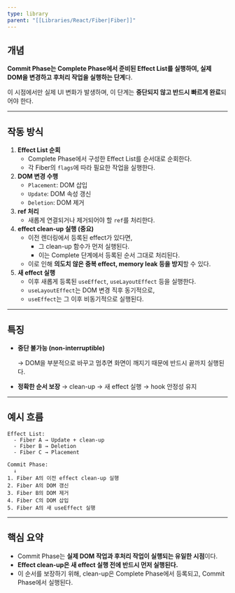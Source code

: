 ```yaml
---
type: library
parent: "[[Libraries/React/Fiber|Fiber]]"
---
```

## 개념

**Commit Phase는 Complete Phase에서 준비된 Effect List를 실행하여, 실제 DOM을 변경하고 후처리 작업을 실행하는 단계**다.

이 시점에서만 실제 UI 변화가 발생하며, 이 단계는 **중단되지 않고 반드시 빠르게 완료**되어야 한다.

---

## 작동 방식

1. **Effect List 순회**
    - Complete Phase에서 구성한 Effect List를 순서대로 순회한다.
    - 각 Fiber의 `flags`에 따라 필요한 작업을 실행한다.
2. **DOM 변경 수행**
    - `Placement`: DOM 삽입
    - `Update`: DOM 속성 갱신
    - `Deletion`: DOM 제거
3. **ref 처리**
    - 새롭게 연결되거나 제거되어야 할 `ref`를 처리한다.
4. **effect clean-up 실행 (중요)**
    - 이전 렌더링에서 등록된 effect가 있다면,
        - 그 clean-up 함수가 먼저 실행된다.
        - 이는 Complete 단계에서 등록된 순서 그대로 처리된다.
    - 이로 인해 **의도치 않은 중복 effect, memory leak 등을 방지**할 수 있다.
5. **새 effect 실행**
    - 이후 새롭게 등록된 `useEffect`, `useLayoutEffect` 등을 실행한다.
    - `useLayoutEffect`는 DOM 변경 직후 동기적으로,
    - `useEffect`는 그 이후 비동기적으로 실행된다.

---

## 특징

- **중단 불가능 (non-interruptible)**
    
    → DOM을 부분적으로 바꾸고 멈추면 화면이 깨지기 때문에 반드시 끝까지 실행된다.
    
- **정확한 순서 보장** → clean-up → 새 effect 실행 → hook 안정성 유지
    

---

## 예시 흐름

```
Effect List:
  - Fiber A → Update + clean-up
  - Fiber B → Deletion
  - Fiber C → Placement

Commit Phase:
  ↓
1. Fiber A의 이전 effect clean-up 실행
2. Fiber A의 DOM 갱신
3. Fiber B의 DOM 제거
4. Fiber C의 DOM 삽입
5. Fiber A의 새 useEffect 실행

```

---

## 핵심 요약

- Commit Phase는 **실제 DOM 작업과 후처리 작업이 실행되는 유일한 시점**이다.
- **Effect clean-up은 새 effect 실행 전에 반드시 먼저 실행된다.**
- 이 순서를 보장하기 위해, clean-up은 Complete Phase에서 등록되고, Commit Phase에서 실행된다.